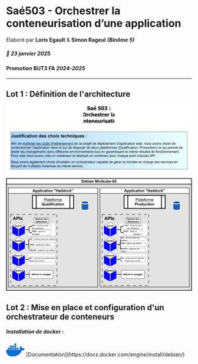 # Saé503 - Orchestrer la conteneurisation d’une application 
Elaboré par **Loris Egault** & **Simon Rageul** ***(Binôme 5)***
##### 📅 23 janvier 2025
#### Promotion BUT3 FA *2024-2025*
---
## Lot 1 : Définition de l'architecture
![Diagramme de l'architecture technique](SchémaSAE503.svg)
## Lot 2 : Mise en place et configuration d'un orchestrateur de conteneurs
##### Installation de docker :
<img src="imgs/docker.webp" alt="Logo Docker" width="50">
[Documentation](https://docs.docker.com/engine/install/debian/)
